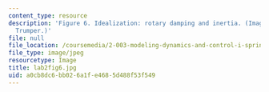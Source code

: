 ```yaml
---
content_type: resource
description: 'Figure 6. Idealization: rotary damping and inertia. (Image by Prof.
  Trumper.)'
file: null
file_location: /coursemedia/2-003-modeling-dynamics-and-control-i-spring-2005/a0cb8dc6bb026a1fe4685d488f53f549_lab2fig6.jpg
file_type: image/jpeg
resourcetype: Image
title: lab2fig6.jpg
uid: a0cb8dc6-bb02-6a1f-e468-5d488f53f549
---
```


